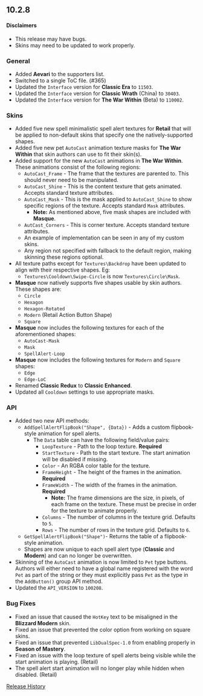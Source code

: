 ## 10.2.8

#### Disclaimers

- This release may have bugs.
- Skins may need to be updated to work properly.

### General

- Added **Aevari** to the supporters list.
- Switched to a single ToC file. (#365)
- Updated the `Interface` version for **Classic Era** to `11503`.
- Updated the `Interface` version for **Classic Wrath** (China) to `30403`.
- Updated the `Interface` version for **The War Within** (Beta) to `110002`.

### Skins

- Added five new spell minimalistic spell alert textures for **Retail** that will be applied to non-default skins that specify one the natively-supported shapes.
- Added five new pet `AutoCast` animation texture masks for **The War Within** that skin authors can use to fit their skin(s).
- Added support for the new `AutoCast` animations in **The War Within**. These animations consist of the following regions:
  - `AutoCast_Frame` - The frame that the textures are parented to. This should never need to be manipulated.
  - `AutoCast_Shine` - This is the content texture that gets animated. Accepts standard texture attributes.
  - `AutoCast_Mask` - This is the mask applied to `AutoCast_Shine` to show specific regions of the texture. Accepts standard `Mask` attributes.
    - **Note:** As mentioned above, five mask shapes are included with **Masque**.
  - `AutCast_Corners` - This is corner texture. Accepts standard texture attributes.
  - An example of implementation can be seen in any of my custom skins.
  - Any region not specified with fallback to the default region, making skinning these regions optional.
- All texture paths except for `Textures\Backdrop` have been updated to align with their respective shapes. Eg:
  - `Textures\Cooldown\Swipe-Circle` is now `Textures\Circle\Mask`.
- **Masque** now natively supports five shapes usable by skin authors. These shapes are:
  - `Circle`
  - `Hexagon`
  - `Hexagon-Rotated`
  - `Modern` (Retail Action Button Shape)
  - `Square`
- **Masque** now includes the following textures for each of the aforementioned shapes:
  - `AutoCast-Mask`
  - `Mask`
  - `SpellAlert-Loop`
- **Masque** now includes the following textures for `Modern` and `Square` shapes:
  - `Edge`
  - `Edge-LoC`
- Renamed **Classic Redux** to **Classic Enhanced**.
- Updated all `Cooldown` settings to use appropriate masks.

### API

- Added two new API methods:
  - `AddSpellAlertFlipBook("Shape", {Data})` - Adds a custom flipbook-style animation for spell alerts.
    - The `Data` table can have the following field/value pairs:
      - `LoopTexture` - Path to the loop texture. **Required**
      - `StartTexture` - Path to the start texture. The start animation will be disabled if missing.
      - `Color` - An RGBA color table for the texture.
      - `FrameHeight` - The height of the frames in the animation. **Required**
      - `FrameWidth` - The width of the frames in the animation. **Required**
        - **Note:** The frame dimensions are the size, in pixels, of each frame on the texture. These must be precise in order for the texture to animate properly.
      - `Columns` - The number of columns in the texture grid. Defaults to `5`.
      - `Rows` - The number of rows in the texture grid. Defaults to `6`.
  - `GetSpellAlertFlipBook("Shape")`- Returns the table of a flipbook-style animation.
  - Shapes are now unique to each spell alert type (**Classic** and **Modern**) and can no longer be overwritten.
- Skinning of the `AutoCast` animation is now limited to `Pet` type buttons. Authors will either need to have a global name registered with the word `Pet` as part of the string or they must explicitly pass `Pet` as the type in the `AddButton()` group API method.
- Updated the `API_VERSION` to `100208`.

### Bug Fixes

- Fixed an issue that caused the `HotKey` text to be misaligned in the **Blizzard Modern** skin.
- Fixed an issue that prevented the color option from working on square skins.
- Fixed an issue that prevented `LibDualSpec-1.0` from enabling properly in **Season of Mastery**.
- Fixed an issue with the loop texture of spell alerts being visible while the start animation is playing. (Retail)
- The spell alert start animation will no longer play while hidden when disabled. (Retail)

[Release History](https://github.com/SFX-WoW/Masque/wiki/History)
